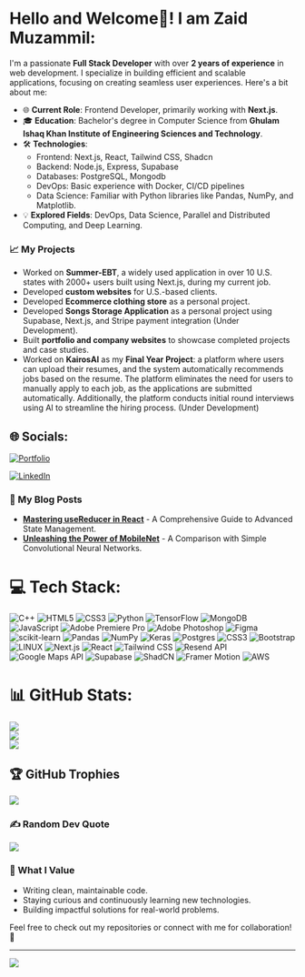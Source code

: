 # Hello and Welcome👋! I am Zaid Muzammil:
I'm a passionate **Full Stack Developer** with over **2 years of experience** in web development. I specialize in building efficient and scalable applications, focusing on creating seamless user experiences. Here's a bit about me:

- 🌐 **Current Role**: Frontend Developer, primarily working with **Next.js**.
- 🎓 **Education**: Bachelor's degree in Computer Science from **Ghulam Ishaq Khan Institute of Engineering Sciences and Technology**.
- 🛠️ **Technologies**: 
  - Frontend: Next.js, React, Tailwind CSS, Shadcn
  - Backend: Node.js, Express, Supabase
  - Databases: PostgreSQL, Mongodb
  - DevOps: Basic experience with Docker, CI/CD pipelines
  - Data Science: Familiar with Python libraries like Pandas, NumPy, and Matplotlib.
- 💡 **Explored Fields**: DevOps, Data Science, Parallel and Distributed Computing, and Deep Learning.

### 📈 My Projects
- Worked on **Summer-EBT**, a widely used application in over 10 U.S. states with 2000+ users built using Next.js, during my current job.
- Developed **custom websites** for U.S.-based clients.
- Developed **Ecommerce clothing store** as a personal project.
- Developed **Songs Storage Application** as a personal project using Supabase, Next.js, and Stripe payment integration (Under Development).
- Built **portfolio and company websites** to showcase completed projects and case studies.
- Worked on **KairosAI** as my **Final Year Project**: a platform where users can upload their resumes, and the system automatically recommends jobs based on the resume. The platform eliminates the need for users to manually apply to each job, as the applications are submitted automatically. Additionally, the platform conducts initial round interviews using AI to streamline the hiring process. (Under Development)



## 🌐 Socials:
[![Portfolio](https://img.shields.io/badge/Portfolio-Website-orange?logo=google-chrome&logoColor=white)](https://zaid-portfolio-app.vercel.app/)

[![LinkedIn](https://img.shields.io/badge/LinkedIn-%230077B5.svg?logo=linkedin&logoColor=white)](https://linkedin.com/in/https://www.linkedin.com/in/zaid-muzammil/) 

### 📝 My Blog Posts
- [**Mastering useReducer in React**](https://medium.com/@zaidbinmuzammil123/mastering-usereducer-in-react-a-comprehensive-guide-to-advanced-state-management-6b14635fd0c9) - A Comprehensive Guide to Advanced State Management.
- [**Unleashing the Power of MobileNet**](https://medium.com/@zaidbinmuzammil123/unleashing-the-power-of-mobilenet-a-comparison-with-simple-convolutional-neural-networks-71d49f8c86ef) - A Comparison with Simple Convolutional Neural Networks.



# 💻 Tech Stack:
![C++](https://img.shields.io/badge/c++-%2300599C.svg?style=for-the-badge&logo=c%2B%2B&logoColor=white) ![HTML5](https://img.shields.io/badge/html5-%23E34F26.svg?style=for-the-badge&logo=html5&logoColor=white) ![CSS3](https://img.shields.io/badge/css3-%231572B6.svg?style=for-the-badge&logo=css3&logoColor=white) ![Python](https://img.shields.io/badge/python-3670A0?style=for-the-badge&logo=python&logoColor=ffdd54) ![TensorFlow](https://img.shields.io/badge/TensorFlow-%23FF6F00.svg?style=for-the-badge&logo=TensorFlow&logoColor=white) ![MongoDB](https://img.shields.io/badge/MongoDB-%234ea94b.svg?style=for-the-badge&logo=mongodb&logoColor=white) ![JavaScript](https://img.shields.io/badge/javascript-%23323330.svg?style=for-the-badge&logo=javascript&logoColor=%23F7DF1E) ![Adobe Premiere Pro](https://img.shields.io/badge/Adobe%20Premiere%20Pro-9999FF.svg?style=for-the-badge&logo=Adobe%20Premiere%20Pro&logoColor=white) ![Adobe Photoshop](https://img.shields.io/badge/adobephotoshop-%2331A8FF.svg?style=for-the-badge&logo=adobephotoshop&logoColor=white) 	![Figma](https://img.shields.io/badge/figma-%23F24E1E.svg?style=for-the-badge&logo=figma&logoColor=white) ![scikit-learn](https://img.shields.io/badge/scikit--learn-%23F7931E.svg?style=for-the-badge&logo=scikit-learn&logoColor=white) ![Pandas](https://img.shields.io/badge/pandas-%23150458.svg?style=for-the-badge&logo=pandas&logoColor=white) ![NumPy](https://img.shields.io/badge/numpy-%23013243.svg?style=for-the-badge&logo=numpy&logoColor=white) ![Keras](https://img.shields.io/badge/Keras-%23D00000.svg?style=for-the-badge&logo=Keras&logoColor=white) ![Postgres](https://img.shields.io/badge/postgres-%23316192.svg?style=for-the-badge&logo=postgresql&logoColor=white) ![CSS3](https://img.shields.io/badge/css3-%231572B6.svg?style=for-the-badge&logo=css3&logoColor=white) ![Bootstrap](https://img.shields.io/badge/bootstrap-%23563D7C.svg?style=for-the-badge&logo=bootstrap&logoColor=white) ![LINUX](https://img.shields.io/badge/Linux-FCC624?style=for-the-badge&logo=linux&logoColor=black) ![Next.js](https://img.shields.io/badge/Next.js-%23000000.svg?style=for-the-badge&logo=next.js&logoColor=white) 
![React](https://img.shields.io/badge/React-%2320232a.svg?style=for-the-badge&logo=react&logoColor=%2361DAFB) ![Tailwind CSS](https://img.shields.io/badge/Tailwind%20CSS-%2338B2AC.svg?style=for-the-badge&logo=tailwind-css&logoColor=white) 
![Resend API](https://img.shields.io/badge/Resend-API-%230079D5.svg?style=for-the-badge&logo=api&logoColor=white) 
![Google Maps API](https://img.shields.io/badge/Google%20Maps-API-%234285F4.svg?style=for-the-badge&logo=google-maps&logoColor=white) 
![Supabase](https://img.shields.io/badge/Supabase-%2300C4B9.svg?style=for-the-badge&logo=supabase&logoColor=white) ![ShadCN](https://img.shields.io/badge/ShadCN-%23404D59.svg?style=for-the-badge&logo=radix-ui&logoColor=white) ![Framer Motion](https://img.shields.io/badge/Framer--Motion-%23F15A24.svg?style=for-the-badge&logo=framer&logoColor=white) ![AWS](https://img.shields.io/badge/AWS-%23FF9900.svg?style=for-the-badge&logo=amazonaws&logoColor=white)

# 📊 GitHub Stats:
![](https://github-readme-stats.vercel.app/api?username=zaid1912&theme=dark&hide_border=false&include_all_commits=true&count_private=true)<br/>
![](https://github-readme-streak-stats.herokuapp.com/?user=zaid1912&theme=dark&hide_border=false)<br/>
![](https://github-readme-stats.vercel.app/api/top-langs/?username=zaid1912&theme=dark&hide_border=false&include_all_commits=true&count_private=true&layout=compact)

## 🏆 GitHub Trophies
![](https://github-profile-trophy.vercel.app/?username=zaid1912&theme=radical&no-frame=false&no-bg=true&margin-w=4)

### ✍️ Random Dev Quote
![](https://quotes-github-readme.vercel.app/api?type=horizontal&theme=radical)

### 🌟 What I Value
- Writing clean, maintainable code.
- Staying curious and continuously learning new technologies.
- Building impactful solutions for real-world problems.

Feel free to check out my repositories or connect with me for collaboration! 🚀

---
[![](https://visitcount.itsvg.in/api?id=zaid1912&icon=0&color=0)](https://visitcount.itsvg.in)

<!-- Proudly created with GPRM ( https://gprm.itsvg.in ) -->
